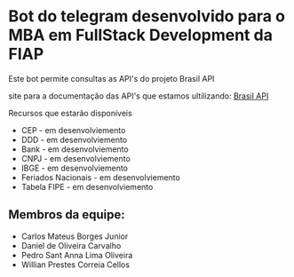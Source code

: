 # Bot do telegram desenvolvido para o MBA em FullStack Development da FIAP

Este bot permite consultas as API's do projeto Brasil API

site para a documentação das API's que estamos ultilizando:
[Brasil API](https://brasilapi.com.br/docs) 

Recursos que estarão disponíveis

 - CEP - em desenvolviemento
 - DDD - em desenvolviemento
 - Bank - em desenvolviemento
 - CNPJ - em desenvolviemento
 - IBGE - em desenvolviemento
 - Feriados Nacionais - em desenvolviemento
 - Tabela FIPE - em desenvolviemento


## Membros da equipe:

 - Carlos Mateus Borges Junior
 - Daniel de Oliveira Carvalho
 - Pedro Sant Anna Lima Oliveira   
 - Willian Prestes Correia Cellos

